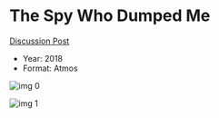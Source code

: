 # The Spy Who Dumped Me

[Discussion Post](https://www.avsforum.com/threads/bass-eq-for-filtered-movies.2995212/post-57004738)

* Year: 2018
* Format: Atmos

![img 0](https://i.imgur.com/QySvayn.jpg)

![img 1](https://i.imgur.com/Jk6m2JD.jpg)

